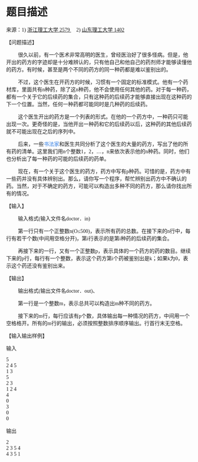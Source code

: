 # 题目描述


<p>
<span style="font-family:&#39;Microsoft YaHei&#39;;font-size:14px;">来源：1) </span><span style="font-family:&#39;Microsoft YaHei&#39;;font-size:14px;"><a href="http://acmpj.zstu.edu.cn/JudgeOnline/showproblem?problem_id=2579" target="_blank">浙江理工大学 2579 </a></span><span style="font-family:&#39;Microsoft YaHei&#39;;font-size:14px;">    2) </span><a href="http://acm.sdut.edu.cn/sdutoj/problem.php?action=showproblem&amp;problemid=1402" target="_blank"><span style="font-family:&#39;Microsoft YaHei&#39;;font-size:14px;">山东理工大学 1402</span></a> 
</p>
<p>
<span style="font-family:&#39;Microsoft YaHei&#39;;font-size:14px;">【问题描述】</span> 
</p>
<p style="text-indent:24pt;">
<span style="font-family:&#39;Microsoft YaHei&#39;;font-size:14px;">很久以前，有一个医术非常高明的医生，曾经医治好了很多怪病。但是，他开出的药方的字迹却是十分难辨认的，只有他自己和他自己的药剂师才能够读懂他的药方。有时候，甚至是两个不同的药方的同一种药都是难以鉴别出的。</span> 
</p>
<p style="text-indent:24pt;">
<span style="font-family:&#39;Microsoft YaHei&#39;;font-size:14px;">不过，这个医生在开药方的时候，习惯有一个固定的标准模式。他有一个药材库，里面共有</span><span style="font-family:&#39;Microsoft YaHei&#39;;font-size:14px;">n</span><span style="font-family:&#39;Microsoft YaHei&#39;;font-size:14px;">种药，除了这</span><span style="font-family:&#39;Microsoft YaHei&#39;;font-size:14px;">n</span><span style="font-family:&#39;Microsoft YaHei&#39;;font-size:14px;">种药，他不会使用任何其他的药。对于每一种药，都有一个关于它的后续药的集合，只有这种药的后续药才能够直接出现在这种药的下一个位置。当然，任何一种药都可能同时是几种药的后续药。</span> 
</p>
<p style="text-indent:24pt;">
<span style="font-family:&#39;Microsoft YaHei&#39;;font-size:14px;">这个医生开出的药方是一个列表的形式。在他的一个药方中，一种药只可能出现一次。更奇怪的是，当他开出一种药和它的后续药以后，这种药的其他后续药就不可能出现在之后的序列中。</span> 
</p>
<p style="text-indent:24pt;">
<span style="font-family:&#39;Microsoft YaHei&#39;;font-size:14px;">后来，一些<span style="color:#337FE5;">书法家</span>和医生共同分析了这个医生的大量的药方，写出了他的所有药的清单。这里我们用</span><span style="font-family:&#39;Microsoft YaHei&#39;;font-size:14px;">n</span><span style="font-family:&#39;Microsoft YaHei&#39;;font-size:14px;">个</span><span style="font-family:&#39;Microsoft YaHei&#39;;font-size:14px;">整数</span><span style="font-family:&#39;Microsoft YaHei&#39;;font-size:14px;">1</span><span style="font-family:&#39;Microsoft YaHei&#39;;font-size:14px;">，</span><span style="font-family:&#39;Microsoft YaHei&#39;;font-size:14px;">2</span><span style="font-family:&#39;Microsoft YaHei&#39;;font-size:14px;">，…，</span><span style="font-family:&#39;Microsoft YaHei&#39;;font-size:14px;">n</span><span style="font-family:&#39;Microsoft YaHei&#39;;font-size:14px;">来依次表示他的</span><span style="font-family:&#39;Microsoft YaHei&#39;;font-size:14px;">n</span><span style="font-family:&#39;Microsoft YaHei&#39;;font-size:14px;">种药。同时，他们也分析出了每一种药的可能的后续药的药单。</span> 
</p>
<p style="text-indent:24pt;">
<span style="font-family:&#39;Microsoft YaHei&#39;;font-size:14px;">现在，有一个关于这个医生的药方，药方中写有</span><span style="font-family:&#39;Microsoft YaHei&#39;;font-size:14px;">p</span><span style="font-family:&#39;Microsoft YaHei&#39;;font-size:14px;">种药。可惜的是，药方中有一些药并没有具体辨别出。那么，请你写一个程序，帮忙辨别出药方中不确认的药。当然，对于不确定的药方，可能可以构造出多种不同的药方，那么请你找出所有的情况。</span> 
</p>
<p style="text-indent:24pt;">
<span> </span> 
</p>
<p>
<span style="font-family:&#39;Microsoft YaHei&#39;;font-size:14px;">【输入】</span> 
</p>
<p style="text-indent:24pt;">
<span style="font-family:&#39;Microsoft YaHei&#39;;font-size:14px;">输入格式</span><span style="font-family:&#39;Microsoft YaHei&#39;;font-size:14px;">(</span><span style="font-family:&#39;Microsoft YaHei&#39;;font-size:14px;">输入文件名</span><span style="font-family:&#39;Microsoft YaHei&#39;;font-size:14px;">doctor</span><span style="font-family:&#39;Microsoft YaHei&#39;;font-size:14px;">．</span><span style="font-family:&#39;Microsoft YaHei&#39;;font-size:14px;">in)</span> 
</p>
<p style="text-indent:24pt;">
<span style="font-family:&#39;Microsoft YaHei&#39;;font-size:14px;">第一行只有一个正整数</span><span><span style="font-family:&#39;Microsoft YaHei&#39;;font-size:14px;">n(O</span><n< span=""><span style="font-family:&#39;Microsoft YaHei&#39;;font-size:14px;">≤</span><span style="font-family:&#39;Microsoft YaHei&#39;;font-size:14px;">500)</span><span style="font-family:&#39;Microsoft YaHei&#39;;font-size:14px;">，表示所有药的总数。在接下来的</span><span style="font-family:&#39;Microsoft YaHei&#39;;font-size:14px;">n</span><span style="font-family:&#39;Microsoft YaHei&#39;;font-size:14px;">行中，每行有若干个数</span><span style="font-family:&#39;Microsoft YaHei&#39;;font-size:14px;">(</span><span style="font-family:&#39;Microsoft YaHei&#39;;font-size:14px;">中间用空格分开</span><span style="font-family:&#39;Microsoft YaHei&#39;;font-size:14px;">)</span><span style="font-family:&#39;Microsoft YaHei&#39;;font-size:14px;">，第</span><span style="font-family:&#39;Microsoft YaHei&#39;;font-size:14px;"><span style="font-family:&#39;Microsoft YaHei&#39;;font-size:14px;">i</span></span><span style="font-family:&#39;Microsoft YaHei&#39;;font-size:14px;">行表示的是第</span><span style="font-family:&#39;Microsoft YaHei&#39;;font-size:14px;"><span style="font-family:&#39;Microsoft YaHei&#39;;font-size:14px;">i</span></span><span style="font-family:&#39;Microsoft YaHei&#39;;font-size:14px;">种药的后续药的集合。</span></n<></span> 
</p>
<p style="text-indent:24pt;">
<span style="font-family:&#39;Microsoft YaHei&#39;;font-size:14px;">再接下来的一行，又有一个正整数</span><span style="font-family:&#39;Microsoft YaHei&#39;;font-size:14px;">p</span><span style="font-family:&#39;Microsoft YaHei&#39;;font-size:14px;">，表示具体的一个药方的药的数目。继续下来的</span><span style="font-family:&#39;Microsoft YaHei&#39;;font-size:14px;">p</span><span style="font-family:&#39;Microsoft YaHei&#39;;font-size:14px;">行，每行有一个整数，表示这个</span><span style="font-family:&#39;Microsoft YaHei&#39;;font-size:14px;">药方第</span><span style="font-family:&#39;Microsoft YaHei&#39;;font-size:14px;"><span style="font-family:&#39;Microsoft YaHei&#39;;font-size:14px;">i</span></span><span style="font-family:&#39;Microsoft YaHei&#39;;font-size:14px;">个</span><span style="font-family:&#39;Microsoft YaHei&#39;;font-size:14px;">药被鉴别出是</span><span style="font-family:&#39;Microsoft YaHei&#39;;font-size:14px;">k</span><span style="font-family:&#39;Microsoft YaHei&#39;;font-size:14px;">；如果</span><span style="font-family:&#39;Microsoft YaHei&#39;;font-size:14px;">k</span><span style="font-family:&#39;Microsoft YaHei&#39;;font-size:14px;">为</span><span style="font-family:&#39;Microsoft YaHei&#39;;font-size:14px;">0</span><span style="font-family:&#39;Microsoft YaHei&#39;;font-size:14px;">，表示这个药还没有鉴别出来。</span> 
</p>
<p style="text-indent:24pt;">
<span> </span> 
</p>
<p>
<span style="font-family:&#39;Microsoft YaHei&#39;;font-size:14px;">【输出】</span> 
</p>
<p style="text-indent:24pt;">
<span style="font-family:&#39;Microsoft YaHei&#39;;font-size:14px;">输出格式</span><span style="font-family:&#39;Microsoft YaHei&#39;;font-size:14px;">(</span><span style="font-family:&#39;Microsoft YaHei&#39;;font-size:14px;">输出文件名</span><span style="font-family:&#39;Microsoft YaHei&#39;;font-size:14px;">doctor</span><span style="font-family:&#39;Microsoft YaHei&#39;;font-size:14px;">．</span><span style="font-family:&#39;Microsoft YaHei&#39;;font-size:14px;">out)</span><span style="font-family:&#39;Microsoft YaHei&#39;;font-size:14px;">、</span> 
</p>
<p style="text-indent:24pt;">
<span style="font-family:&#39;Microsoft YaHei&#39;;font-size:14px;">第一行是一个整数</span><span style="font-family:&#39;Microsoft YaHei&#39;;font-size:14px;">m</span><span style="font-family:&#39;Microsoft YaHei&#39;;font-size:14px;">，表示总共可以构造出</span><span style="font-family:&#39;Microsoft YaHei&#39;;font-size:14px;">m</span><span style="font-family:&#39;Microsoft YaHei&#39;;font-size:14px;">种不同的药方。</span> 
</p>
<p style="text-indent:24pt;">
<span style="font-family:&#39;Microsoft YaHei&#39;;font-size:14px;">接下来的</span><span style="font-family:&#39;Microsoft YaHei&#39;;font-size:14px;">m</span><span style="font-family:&#39;Microsoft YaHei&#39;;font-size:14px;">行，每行应该有</span><span style="font-family:&#39;Microsoft YaHei&#39;;font-size:14px;">p</span><span style="font-family:&#39;Microsoft YaHei&#39;;font-size:14px;">个数，具体输出每一种情况的药方，中间用一个空格</span><span style="font-family:&#39;Microsoft YaHei&#39;;font-size:14px;">格</span><span style="font-family:&#39;Microsoft YaHei&#39;;font-size:14px;">开。所有的</span><span style="font-family:&#39;Microsoft YaHei&#39;;font-size:14px;">m</span><span style="font-family:&#39;Microsoft YaHei&#39;;font-size:14px;">行的输出，必须按照整数排序顺序输出。行首行末无空格。</span> 
</p>
<p style="text-indent:24pt;">
<span></span><span> </span> 
</p>
<p>
<span style="font-family:&#39;Microsoft YaHei&#39;;font-size:14px;">【输入输出样例】</span> 
</p>
<p>
<span style="font-family:&#39;Microsoft YaHei&#39;;font-size:14px;">输入</span> 
</p>
<span style="font-family:&#39;Microsoft YaHei&#39;;font-size:14px;">5</span><br/>
<span style="font-family:&#39;Microsoft YaHei&#39;;font-size:14px;"> 2 4 5</span><br/>
<span style="font-family:&#39;Microsoft YaHei&#39;;font-size:14px;"> 1 3</span><br/>
<span style="font-family:&#39;Microsoft YaHei&#39;;font-size:14px;"> 5</span><br/>
<span style="font-family:&#39;Microsoft YaHei&#39;;font-size:14px;"> 2 3</span><br/>
<span style="font-family:&#39;Microsoft YaHei&#39;;font-size:14px;"> 1 2 
4</span><br/>
<span style="font-family:&#39;Microsoft YaHei&#39;;font-size:14px;"> 4</span><br/>
<span style="font-family:&#39;Microsoft YaHei&#39;;font-size:14px;"> 0</span><br/>
<span style="font-family:&#39;Microsoft YaHei&#39;;font-size:14px;"> 3</span><br/>
<span style="font-family:&#39;Microsoft YaHei&#39;;font-size:14px;"> 0</span><br/>
<span style="font-family:&#39;Microsoft YaHei&#39;;font-size:14px;"> 0</span> 
<p>
<span style="font-family:&#39;Microsoft YaHei&#39;;font-size:14px;">输出</span> 
</p>
<p>
<span style="font-family:&#39;Microsoft YaHei&#39;;font-size:14px;">2</span><br/>
<span style="font-family:&#39;Microsoft YaHei&#39;;font-size:14px;"> 2 3 5 4</span><br/>
<span style="font-family:&#39;Microsoft YaHei&#39;;font-size:14px;"> 4 3 5 1</span> 
</p>

